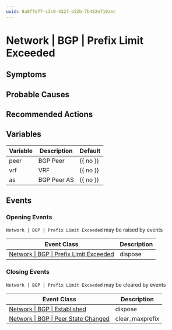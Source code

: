 ```yaml
---
uuid: 8a0ffe77-c3c0-4327-b52b-7b482e710aec
---
```

# Network | BGP | Prefix Limit Exceeded

## Symptoms

## Probable Causes

## Recommended Actions

## Variables

| Variable | Description | Default  |
| -------- | ----------- | -------- |
| peer     | BGP Peer    | {{ no }} |
| vrf      | VRF         | {{ no }} |
| as       | BGP Peer AS | {{ no }} |

## Events

### Opening Events
`Network | BGP | Prefix Limit Exceeded` may be raised by events

| Event Class                                                                                                   | Description |
| ------------------------------------------------------------------------------------------------------------- | ----------- |
| [Network \| BGP \| Prefix Limit Exceeded](ref://event-classes-reference/network/bgp/prefix-limit-exceeded.md) | dispose     |

### Closing Events
`Network | BGP | Prefix Limit Exceeded` may be cleared by events

| Event Class                                                                                             | Description     |
| ------------------------------------------------------------------------------------------------------- | --------------- |
| [Network \| BGP \| Established](ref://event-classes-reference/network/bgp/established.md)               | dispose         |
| [Network \| BGP \| Peer State Changed](ref://event-classes-reference/network/bgp/peer-state-changed.md) | clear_maxprefix |
